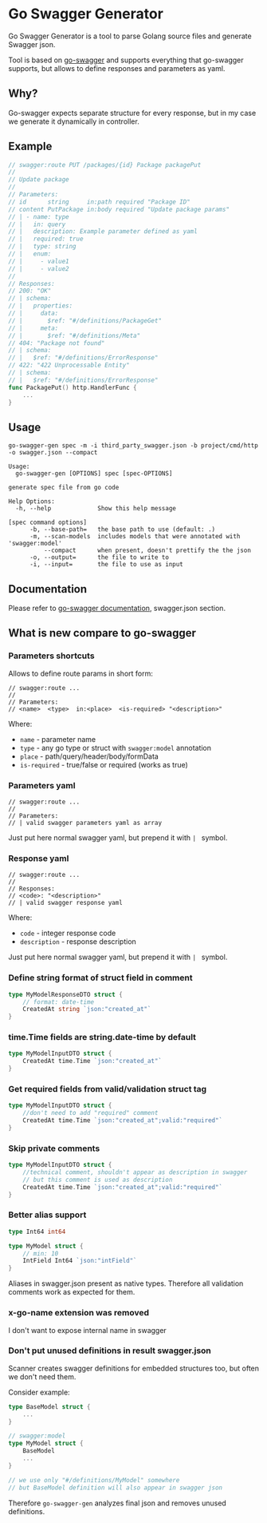 Go Swagger Generator
==================

Go Swagger Generator is a tool to parse Golang source files and generate Swagger json.

Tool is based on [go-swagger](https://github.com/go-swagger/go-swagger)
and supports everything that go-swagger supports, but allows to define responses and parameters as yaml.

Why?
----

Go-swagger expects separate structure for every response, but in my case we generate it dynamically in controller.

Example
-------

```go
// swagger:route PUT /packages/{id} Package packagePut
//
// Update package
//
// Parameters:
// id      string     in:path required "Package ID"
// content PutPackage in:body required "Update package params"
// | - name: type
// |   in: query
// |   description: Example parameter defined as yaml
// |   required: true
// |   type: string
// |   enum:
// |     - value1
// |     - value2
//
// Responses:
// 200: "OK"
// | schema:
// |   properties:
// |     data:
// |       $ref: "#/definitions/PackageGet"
// |     meta:
// |       $ref: "#/definitions/Meta"
// 404: "Package not found"
// | schema:
// |   $ref: "#/definitions/ErrorResponse"
// 422: "422 Unprocessable Entity"
// | schema:
// |   $ref: "#/definitions/ErrorResponse"
func PackagePut() http.HandlerFunc {
    ...
}
```

Usage
-----

`go-swagger-gen spec -m -i third_party_swagger.json -b project/cmd/http -o swagger.json --compact`

```
Usage:
  go-swagger-gen [OPTIONS] spec [spec-OPTIONS]

generate spec file from go code

Help Options:
  -h, --help             Show this help message

[spec command options]
      -b, --base-path=   the base path to use (default: .)
      -m, --scan-models  includes models that were annotated with 'swagger:model'
          --compact      when present, doesn't prettify the the json
      -o, --output=      the file to write to
      -i, --input=       the file to use as input
```

Documentation
-------------

Please refer to [go-swagger documentation](https://goswagger.io/generate/spec.html), swagger.json section.

What is new compare to go-swagger
-------------

### Parameters shortcuts

Allows to define route params in short form:

```
// swagger:route ...
//
// Parameters:
// <name>  <type>  in:<place>  <is-required> "<description>"
```

Where:
- `name` - parameter name
- `type` - any go type or struct with `swagger:model` annotation
- `place` - path/query/header/body/formData
- `is-required` - true/false or required (works as true)

### Parameters yaml

```
// swagger:route ...
//
// Parameters:
// | valid swagger parameters yaml as array
```

Just put here normal swagger yaml, but prepend it with `| ` symbol.

### Response yaml

```
// swagger:route ...
//
// Responses:
// <code>: "<description>"
// | valid swagger response yaml
```

Where:
- `code` - integer response code
- `description` - response description

Just put here normal swagger yaml, but prepend it with `| ` symbol.

### Define string format of struct field in comment

```go
type MyModelResponseDTO struct {
    // format: date-time
    CreatedAt string `json:"created_at"`
}
```

### time.Time fields are string.date-time by default

```go
type MyModelInputDTO struct {
    CreatedAt time.Time `json:"created_at"`
}
```

### Get required fields from valid/validation struct tag

```go
type MyModelInputDTO struct {
    //don't need to add "required" comment
    CreatedAt time.Time `json:"created_at";valid:"required"`
}
```

### Skip private comments

```go
type MyModelInputDTO struct {
    //technical comment, shouldn't appear as description in swagger
    // but this comment is used as description
    CreatedAt time.Time `json:"created_at";valid:"required"`
}
```

### Better alias support

```go
type Int64 int64

type MyModel struct {
    // min: 10
    IntField Int64 `json:"intField"`
}
```

Aliases in swagger.json present as native types. Therefore all validation comments work as expected for them.

### x-go-name extension was removed

I don't want to expose internal name in swagger

### Don't put unused definitions in result swagger.json

Scanner creates swagger definitions for embedded structures too, but often we don't need them.

Consider example:

```go
type BaseModel struct {
    ...
}

// swagger:model
type MyModel struct {
    BaseModel
    ...
}

// we use only "#/definitions/MyModel" somewhere
// but BaseModel definition will also appear in swagger json
```

Therefore `go-swagger-gen` analyzes final json and removes unused definitions.
